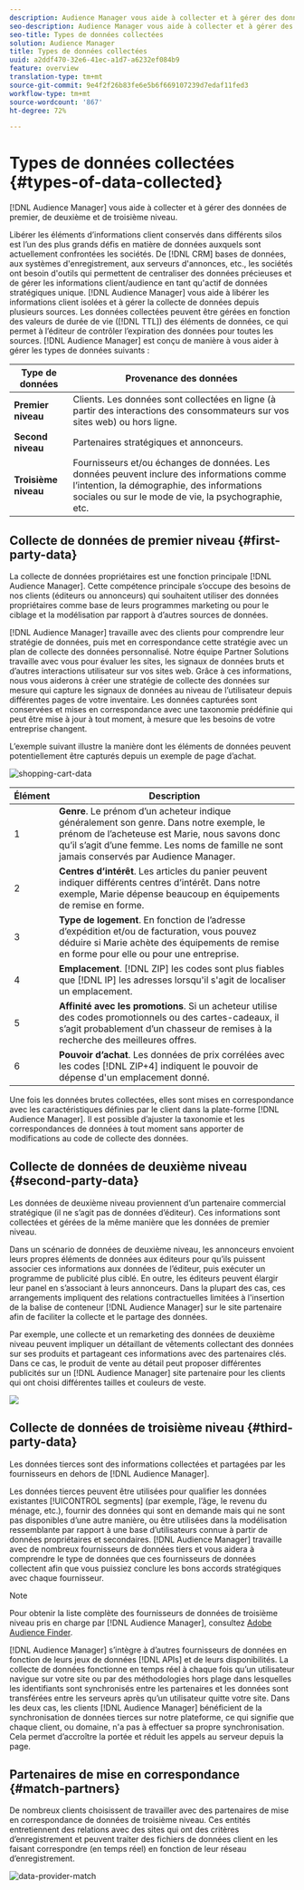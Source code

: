 ```yaml
---
description: Audience Manager vous aide à collecter et à gérer des données de premier, de deuxième et de troisième niveau.
seo-description: Audience Manager vous aide à collecter et à gérer des données de premier, de deuxième et de troisième niveau.
seo-title: Types de données collectées
solution: Audience Manager
title: Types de données collectées
uuid: a2ddf470-32e6-41ec-a1d7-a6232ef084b9
feature: overview
translation-type: tm+mt
source-git-commit: 9e4f2f26b83fe6e5b6f669107239d7edaf11fed3
workflow-type: tm+mt
source-wordcount: '867'
ht-degree: 72%

---
```



# Types de données collectées {#types-of-data-collected}

[!DNL Audience Manager] vous aide à collecter et à gérer des données de premier, de deuxième et de troisième niveau.

Libérer les éléments d’informations client conservés dans différents silos est l’un des plus grands défis en matière de données auxquels sont actuellement confrontées les sociétés. De [!DNL CRM] bases de données, aux systèmes d&#39;enregistrement, aux serveurs d&#39;annonces, etc., les sociétés ont besoin d&#39;outils qui permettent de centraliser des données précieuses et de gérer les informations client/audience en tant qu&#39;actif de données stratégiques unique. [!DNL Audience Manager] vous aide à libérer les informations client isolées et à gérer la collecte de données depuis plusieurs sources. Les données collectées peuvent être gérées en fonction des valeurs de durée de vie ([!DNL TTL]) des éléments de données, ce qui permet à l’éditeur de contrôler l’expiration des données pour toutes les sources. [!DNL Audience Manager] est conçu de manière à vous aider à gérer les types de données suivants :

| Type de données | Provenance des données |
|---|---|
| **Premier niveau** | Clients. Les données sont collectées en ligne (à partir des interactions des consommateurs sur vos sites web) ou hors ligne. |
| **Second niveau** | Partenaires stratégiques et annonceurs. |
| **Troisième niveau** | Fournisseurs et/ou échanges de données. Les données peuvent inclure des informations comme l’intention, la démographie, des informations sociales ou sur le mode de vie, la psychographie, etc. |

## Collecte de données de premier niveau {#first-party-data}

La collecte de données propriétaires est une fonction principale [!DNL Audience Manager]. Cette compétence principale s’occupe des besoins de nos clients (éditeurs ou annonceurs) qui souhaitent utiliser des données propriétaires comme base de leurs programmes marketing ou pour le ciblage et la modélisation par rapport à d’autres sources de données.

[!DNL Audience Manager] travaille avec des clients pour comprendre leur stratégie de données, puis met en correspondance cette stratégie avec un plan de collecte des données personnalisé. Notre équipe Partner Solutions travaille avec vous pour évaluer les sites, les signaux de données bruts et d’autres interactions utilisateur sur vos sites web. Grâce à ces informations, nous vous aiderons à créer une stratégie de collecte des données sur mesure qui capture les signaux de données au niveau de l’utilisateur depuis différentes pages de votre inventaire. Les données capturées sont conservées et mises en correspondance avec une taxonomie prédéfinie qui peut être mise à jour à tout moment, à mesure que les besoins de votre entreprise changent.

L’exemple suivant illustre la manière dont les éléments de données peuvent potentiellement être capturés depuis un exemple de page d’achat.

![shopping-cart-data](assets/shopping-cart-data.png)

| Élément | Description |
|---|---|
| 1 | **Genre**. Le prénom d’un acheteur indique généralement son genre. Dans notre exemple, le prénom de l’acheteuse est Marie, nous savons donc qu’il s’agit d’une femme. Les noms de famille ne sont jamais conservés par Audience Manager. |
| 2 | **Centres d’intérêt**. Les articles du panier peuvent indiquer différents centres d’intérêt. Dans notre exemple, Marie dépense beaucoup en équipements de remise en forme. |
| 3 | **Type de logement**. En fonction de l’adresse d’expédition et/ou de facturation, vous pouvez déduire si Marie achète des équipements de remise en forme pour elle ou pour une entreprise. |
| 4 | **Emplacement**. [!DNL ZIP] les codes sont plus fiables que  [!DNL IP] les adresses lorsqu&#39;il s&#39;agit de localiser un emplacement. |
| 5 | **Affinité avec les promotions**. Si un acheteur utilise des codes promotionnels ou des cartes-cadeaux, il s’agit probablement d’un chasseur de remises à la recherche des meilleures offres. |
| 6 | **Pouvoir d’achat**. Les données de prix corrélées avec les codes [!DNL ZIP+4] indiquent le pouvoir de dépense d&#39;un emplacement donné. |

Une fois les données brutes collectées, elles sont mises en correspondance avec les caractéristiques définies par le client dans la plate-forme [!DNL Audience Manager]. Il est possible d’ajuster la taxonomie et les correspondances de données à tout moment sans apporter de modifications au code de collecte des données.

## Collecte de données de deuxième niveau {#second-party-data}

Les données de deuxième niveau proviennent d’un partenaire commercial stratégique (il ne s’agit pas de données d’éditeur). Ces informations sont collectées et gérées de la même manière que les données de premier niveau.

Dans un scénario de données de deuxième niveau, les annonceurs envoient leurs propres éléments de données aux éditeurs pour qu’ils puissent associer ces informations aux données de l’éditeur, puis exécuter un programme de publicité plus ciblé. En outre, les éditeurs peuvent élargir leur panel en s’associant à leurs annonceurs. Dans la plupart des cas, ces arrangements impliquent des relations contractuelles limitées à l&#39;insertion de la balise de conteneur [!DNL Audience Manager] sur le site partenaire afin de faciliter la collecte et le partage des données.

Par exemple, une collecte et un remarketing des données de deuxième niveau peuvent impliquer un détaillant de vêtements collectant des données sur ses produits et partageant ces informations avec des partenaires clés. Dans ce cas, le produit de vente au détail peut proposer différentes publicités sur un [!DNL Audience Manager] site partenaire pour les clients qui ont choisi différentes tailles et couleurs de veste.

![](assets/shopping-cart-traits.png)

## Collecte de données de troisième niveau {#third-party-data}

Les données tierces sont des informations collectées et partagées par les fournisseurs en dehors de [!DNL Audience Manager].

Les données tierces peuvent être utilisées pour qualifier les données existantes [!UICONTROL segments] (par exemple, l’âge, le revenu du ménage, etc.), fournir des données qui sont en demande mais qui ne sont pas disponibles d’une autre manière, ou être utilisées dans la modélisation ressemblante par rapport à une base d’utilisateurs connue à partir de données propriétaires et secondaires. [!DNL Audience Manager] travaille avec de nombreux fournisseurs de données tiers et vous aidera à comprendre le type de données que ces fournisseurs de données collectent afin que vous puissiez conclure les bons accords stratégiques avec chaque fournisseur.

>[!NOTE]
>
>Pour obtenir la liste complète des fournisseurs de données de troisième niveau pris en charge par [!DNL Audience Manager], consultez [Adobe Audience Finder](https://www.adobe-audience-finder.com/).

[!DNL Audience Manager] s’intègre à d’autres fournisseurs de données en fonction de leurs jeux de données  [!DNL APIs] et de leurs disponibilités. La collecte de données fonctionne en temps réel à chaque fois qu’un utilisateur navigue sur votre site ou par des méthodologies hors plage dans lesquelles les identifiants sont synchronisés entre les partenaires et les données sont transférées entre les serveurs après qu’un utilisateur quitte votre site. Dans les deux cas, les clients [!DNL Audience Manager] bénéficient de la synchronisation de données tierces sur notre plateforme, ce qui signifie que chaque client, ou domaine, n&#39;a pas à effectuer sa propre synchronisation. Cela permet d’accroître la portée et réduit les appels au serveur depuis la page.

## Partenaires de mise en correspondance {#match-partners}

De nombreux clients choisissent de travailler avec des partenaires de mise en correspondance de données de troisième niveau. Ces entités entretiennent des relations avec des sites qui ont des critères d’enregistrement et peuvent traiter des fichiers de données client en les faisant correspondre (en temps réel) en fonction de leur réseau d’enregistrement.

![data-provider-match](assets/data-provider-match.png)
